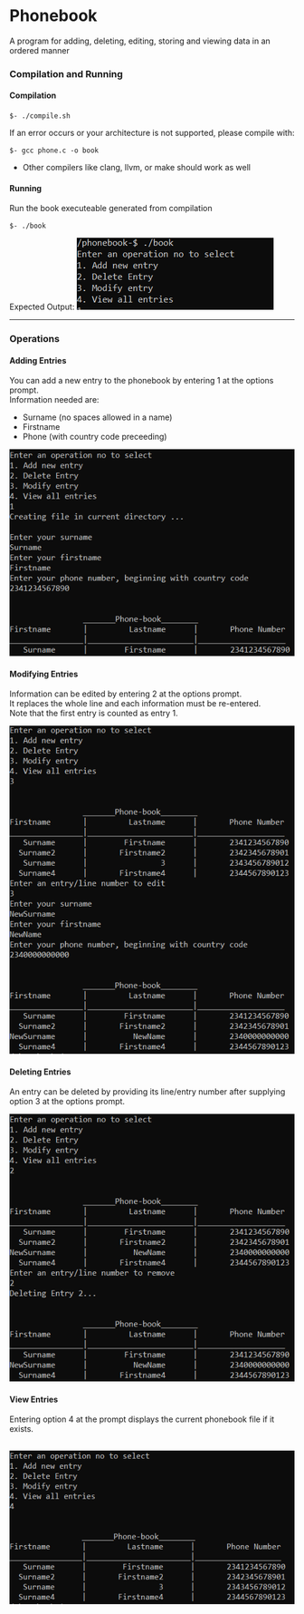 # Phonebook
A program for adding, deleting, editing, storing and viewing data in an ordered manner

### Compilation and Running
#### Compilation
```commandline
$- ./compile.sh
```

If an error occurs or your architecture is not supported, please compile with:
```commandline
$- gcc phone.c -o book
```
- Other compilers like clang, llvm, or make should work as well

#### Running
Run the book executeable generated from compilation
```commandline
$- ./book
```
Expected Output:
![options](./rss/options.PNG)

--------------------------------------------------------------------------------

### Operations
#### Adding Entries
You can add a new entry to the phonebook by entering 1 at the options prompt.  
Information needed are:
- Surname (no spaces allowed in a name)
- Firstname
- Phone (with country code preceeding)

![addingentries](./rss/addentry.PNG)

#### Modifying Entries
Information can be edited by entering 2 at the options prompt.  
It replaces the whole line and each information must be re-entered.  
Note that the first entry is counted as entry 1.  

![modifyingentries](./rss/modifyentry.PNG)

#### Deleting Entries
An entry can be deleted by providing its line/entry number after supplying option 3 at the options prompt.  

![deleteentry](./rss/deleteentry.PNG)  

#### View Entries
Entering option 4 at the prompt displays the current phonebook file if it exists.  

![viewentry](./rss/viewentry.PNG)  
-------------------------------------------------------------------------------

